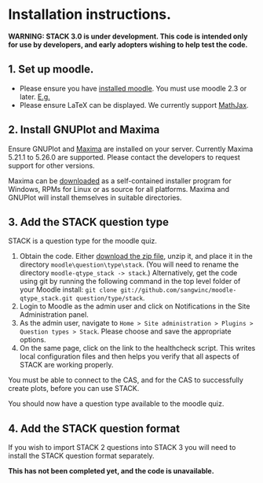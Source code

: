# Installation instructions.

__WARNING: STACK 3.0 is under development.  This code is intended only for use by developers, and early adopters wishing to help test the code.__

## 1. Set up moodle.

* Please ensure you have [installed moodle](http://docs.moodle.org/23/en/Installing_Moodle).  You must use moodle 2.3 or later.  [E.g.](https://github.com/timhunt/moodle)
* Please ensure LaTeX can be displayed.  We currently support [MathJax](../Developer/Mathjax.md).

## 2. Install GNUPlot and Maxima

Ensure GNUPlot and [Maxima](http://maxima.sourceforge.net) are installed on your server.  Currently Maxima 5.21.1 to 5.26.0 are supported.  Please contact the developers to request support for other versions.

Maxima can be [downloaded](http://maxima.sourceforge.net/download.html) as a self-contained
installer program for Windows, RPMs for Linux or as source for all platforms.  Maxima and
GNUPlot will install themselves in suitable directories.

## 3. Add the STACK question type

STACK is a question type for the moodle quiz.

1. Obtain the code. Either [download the zip file](https://github.com/sangwinc/moodle-qtype_stack/zipball/master), unzip it, and place it in the directory `moodle\question\type\stack`. (You will need to rename the directory `moodle-qtype_stack -> stack`.) Alternatively, get the code using git by running the following command in the top level folder of your Moodle install: `git clone git://github.com/sangwinc/moodle-qtype_stack.git question/type/stack`.
2. Login to Moodle as the admin user and click on Notifications in the Site Administration panel.
3. As the admin user, navigate to `Home > Site administration > Plugins > Question types > Stack`.  Please choose and save the appropriate options.
4. On the same page, click on the link to the healthcheck script.  This writes local configuration files and then helps you verify that all aspects of STACK are working properly.

You must be able to connect to the CAS, and for the CAS to successfully create plots, before you can use STACK.

You should now have a question type available to the moodle quiz.

## 4. Add the STACK question format

If you wish to import STACK 2 questions into STACK 3 you will need to install the STACK question format separately.

__This has not been completed yet, and the code is unavailable.__
